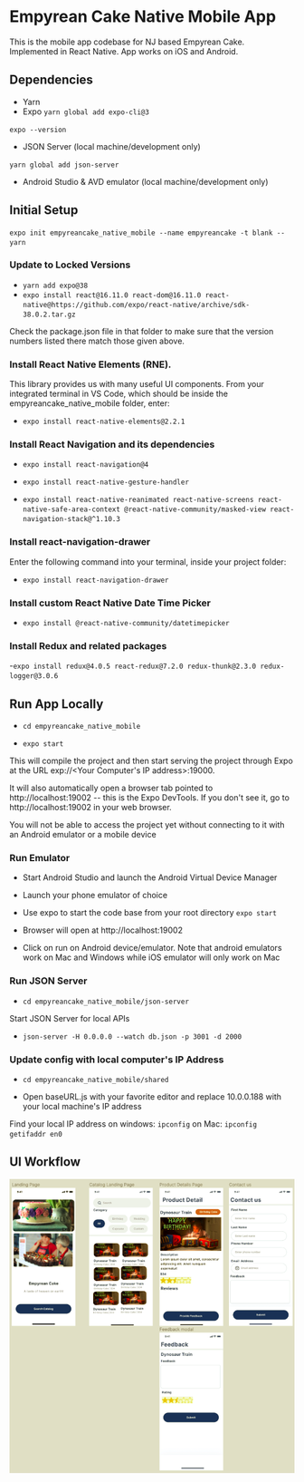 # Empyrean Cake Native Mobile App

This is the mobile app codebase for NJ based Empyrean Cake. Implemented in React Native. App works on iOS and Android.

## Dependencies

- Yarn
- Expo
  `yarn global add expo-cli@3`

`expo --version`

- JSON Server (local machine/development only)

`yarn global add json-server`

- Android Studio & AVD emulator (local machine/development only)

## Initial Setup

`expo init empyreancake_native_mobile --name empyreancake -t blank --yarn`

### Update to Locked Versions

- `yarn add expo@38`
- `expo install react@16.11.0 react-dom@16.11.0 react-native@https://github.com/expo/react-native/archive/sdk-38.0.2.tar.gz`

Check the package.json file in that folder to make sure that the version numbers listed there match those given above.

### Install React Native Elements (RNE).

This library provides us with many useful UI components.
From your integrated terminal in VS Code, which should be inside the empyreancake_native_mobile folder, enter:

- `expo install react-native-elements@2.2.1`

### Install React Navigation and its dependencies

- `expo install react-navigation@4`

- `expo install react-native-gesture-handler`

- `expo install react-native-reanimated react-native-screens react-native-safe-area-context @react-native-community/masked-view react-navigation-stack@^1.10.3`

### Install react-navigation-drawer

Enter the following command into your terminal, inside your project folder:

- `expo install react-navigation-drawer`

### Install custom React Native Date Time Picker

- `expo install @react-native-community/datetimepicker`

### Install Redux and related packages

-`expo install redux@4.0.5 react-redux@7.2.0 redux-thunk@2.3.0 redux-logger@3.0.6`

## Run App Locally

- `cd empyreancake_native_mobile`

- `expo start`

This will compile the project and then start serving the project through Expo at the URL exp://<Your Computer's IP address>:19000.

It will also automatically open a browser tab pointed to http://localhost:19002 -- this is the Expo DevTools. If you don't see it, go to http://localhost:19002 in your web browser.

You will not be able to access the project yet without connecting to it with an Android emulator or a mobile device

### Run Emulator

- Start Android Studio and launch the Android Virtual Device Manager

- Launch your phone emulator of choice

- Use expo to start the code base from your root directory
  `expo start`

- Browser will open at http://localhost:19002

- Click on run on Android device/emulator. Note that android emulators work on Mac and Windows while iOS emulator will only work on Mac

### Run JSON Server

- `cd empyreancake_native_mobile/json-server`

Start JSON Server for local APIs

- `json-server -H 0.0.0.0 --watch db.json -p 3001 -d 2000`

### Update config with local computer's IP Address

- `cd empyreancake_native_mobile/shared`

- Open baseURL.js with your favorite editor and replace 10.0.0.188 with your local machine's IP address

Find your local IP address on windows: `ipconfig` on Mac: `ipconfig getifaddr en0`

## UI Workflow

![Screenshot](docs/Screenshot.png)

